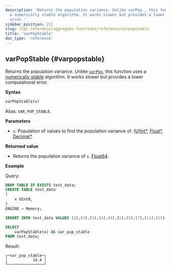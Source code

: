 ```yaml
---
description: 'Returns the population variance. Unlike varPop , this function uses
  a numerically stable algorithm. It works slower but provides a lower computational
  error.'
sidebar_position: 211
slug: /sql-reference/aggregate-functions/reference/varpopstable
title: 'varPopStable'
doc_type: 'reference'
---
```


## varPopStable {#varpopstable}

Returns the population variance. Unlike [`varPop`](../reference/varpop.md), this function uses a [numerically stable](https://en.wikipedia.org/wiki/Numerical_stability) algorithm. It works slower but provides a lower computational error.

**Syntax**

```sql
varPopStable(x)
```

Alias: `VAR_POP_STABLE`.

**Parameters**

- `x`: Population of values to find the population variance of. [(U)Int*](../../data-types/int-uint.md), [Float*](../../data-types/float.md), [Decimal*](../../data-types/decimal.md).

**Returned value**

- Returns the population variance of `x`. [Float64](../../data-types/float.md).

**Example**

Query:

```sql
DROP TABLE IF EXISTS test_data;
CREATE TABLE test_data
(
    x UInt8,
)
ENGINE = Memory;

INSERT INTO test_data VALUES (3),(3),(3),(4),(4),(5),(5),(7),(11),(15);

SELECT
    varPopStable(x) AS var_pop_stable
FROM test_data;
```

Result:

```response
┌─var_pop_stable─┐
│           14.4 │
└────────────────┘
```
